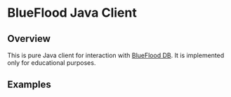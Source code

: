 # BlueFlood Java Client
## Overview
This is pure Java client for interaction with [BlueFlood DB](https://github.com/rackerlabs/blueflood). It is implemented
only for educational purposes.

## Examples
